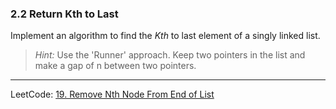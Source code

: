 
### 2.2 Return Kth to Last

Implement an algorithm to find the *Kth* to last element of a singly linked list.

> *Hint:* Use the 'Runner' approach. Keep two pointers in the list and make a gap of n between two pointers.

---
LeetCode: 
[19. Remove Nth Node From End of List](https://leetcode.com/problems/remove-nth-node-from-end-of-list)